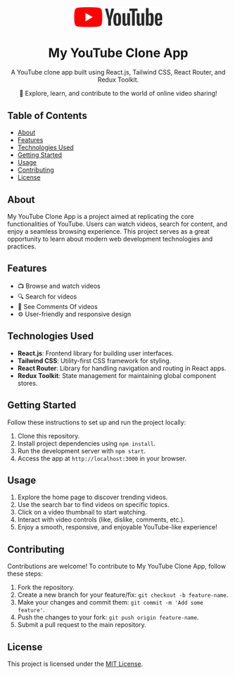 <div align="center">
  <img src="./src/utils/images/Youtube-Logo-PNG-1.png" alt="My YouTube Clone Logo" width="200"/>
  <h1>My YouTube Clone App</h1>
  <p>
    A YouTube clone app built using React.js, Tailwind CSS, React Router, and Redux Toolkit.
  </p>
  <p>
    🚀 Explore, learn, and contribute to the world of online video sharing!
  </p>
</div>

## Table of Contents

- [About](#about)
- [Features](#features)
- [Technologies Used](#technologies-used)
- [Getting Started](#getting-started)
- [Usage](#usage)
- [Contributing](#contributing)
- [License](#license)

## About

My YouTube Clone App is a project aimed at replicating the core functionalities of YouTube. Users can watch videos, search for content, and enjoy a seamless browsing experience. This project serves as a great opportunity to learn about modern web development technologies and practices.

## Features

- 📺 Browse and watch videos
- 🔍 Search for videos
- 💬 See Comments Of videos
- ⚙️ User-friendly and responsive design

## Technologies Used

- **React.js**: Frontend library for building user interfaces.
- **Tailwind CSS**: Utility-first CSS framework for styling.
- **React Router**: Library for handling navigation and routing in React apps.
- **Redux Toolkit**: State management for maintaining global component stores.

## Getting Started

Follow these instructions to set up and run the project locally:

1. Clone this repository.
2. Install project dependencies using `npm install`.
3. Run the development server with `npm start`.
4. Access the app at `http://localhost:3000` in your browser.

## Usage

1. Explore the home page to discover trending videos.
2. Use the search bar to find videos on specific topics.
3. Click on a video thumbnail to start watching.
4. Interact with video controls (like, dislike, comments, etc.).
5. Enjoy a smooth, responsive, and enjoyable YouTube-like experience!

## Contributing

Contributions are welcome! To contribute to My YouTube Clone App, follow these steps:

1. Fork the repository.
2. Create a new branch for your feature/fix: `git checkout -b feature-name`.
3. Make your changes and commit them: `git commit -m 'Add some feature'`.
4. Push the changes to your fork: `git push origin feature-name`.
5. Submit a pull request to the main repository.

## License

This project is licensed under the [MIT License](LICENSE).
